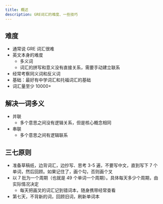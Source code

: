 ```yaml
---
title: 概述
description: GRE词汇的难度、一些技巧
---
```


## 难度

- 通常说 GRE 词汇很难
- 英文本身的难度
  - 多义词
  - 词汇的拼写和意义没有直接关系，需要手动建立联系
- 经常考察同义词和反义词
- 基础：最好有中学词汇和托福词汇的基础
- 词汇量至少 10000+

## 解决一词多义

- 并联
  - 多个意思之间没有逻辑关系，但是核心概念相同
- 串联
  - 多个意思之间有逻辑联系

## 三七原则

- 准备草稿纸，边背词汇，边抄写、思考 3-5 遍，不要写中文，直到写下 7 个单词，然后回顾。如果记住了，画个勾，否则画个叉
- 以 7 批为一个周期（也就是 49 个单词一个周期）。具体每天多少个周期，由实际情况决定
  - 每天把画叉的词汇记到错词本，随身携带经常查看
- 第七天，不背新的词，回顾旧词，刷新单词本
